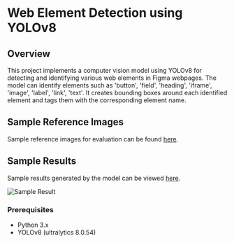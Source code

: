 # Web Element Detection using YOLOv8

## Overview

This project implements a computer vision model using YOLOv8 for detecting and identifying various web elements in Figma webpages. The model can identify elements such as 'button', 'field', 'heading', 'iframe', 'image', 'label', 'link', 'text'. It creates bounding boxes around each identified element and tags them with the corresponding element name.

## Sample Reference Images

Sample reference images for evaluation can be found [here](https://www.figma.com/community/file/1132396044075007632/tortilicious-a-fast-food-app).

## Sample Results

Sample results generated by the model can be viewed [here](https://drive.google.com/drive/folders/16jbyjKMfgdv6l5QHLaDRH44kv4iAwCgZ?usp=sharing).

![Sample Result](path/to/sample/result/image.png)

### Prerequisites

- Python 3.x
- YOLOv8 (ultralytics 8.0.54)


